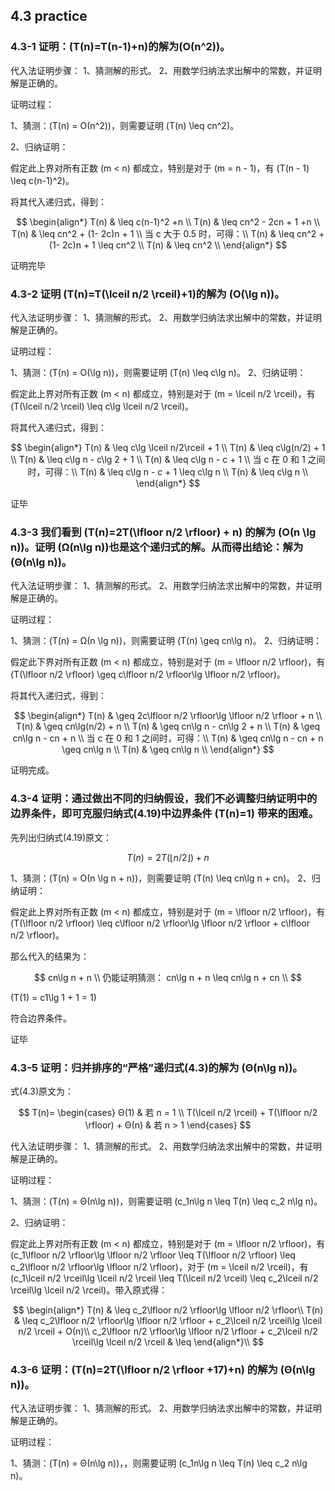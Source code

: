 ## 4.3 practice

### 4.3-1 证明：\(T(n)=T(n-1)+n\)的解为\(Ο(n^2)\)。

代入法证明步骤：
1、猜测解的形式。
2、用数学归纳法求出解中的常数，并证明解是正确的。

证明过程：

1、猜测：\(T(n) = Ο(n^2)\)，则需要证明 \(T(n) \leq cn^2\)。

2、归纳证明：

假定此上界对所有正数 \(m < n\) 都成立，特别是对于 \(m = n - 1\)，有 \(T(n - 1) \leq c(n-1)^2\)。

将其代入递归式，得到：

$$
\begin{align*}
T(n) & \leq c(n-1)^2 +n \\
T(n) & \leq cn^2 - 2cn + 1 +n \\
T(n) & \leq cn^2 + (1- 2c)n + 1 \\
当 c 大于 0.5 时，可得：\\
T(n) & \leq cn^2 + (1- 2c)n + 1 \leq cn^2 \\
T(n) & \leq cn^2 \\
\end{align*}
$$

证明完毕

### 4.3-2 证明 \(T(n)=T(\lceil n/2 \rceil)+1\)的解为 \(Ο(\lg n)\)。

代入法证明步骤：
1、猜测解的形式。
2、用数学归纳法求出解中的常数，并证明解是正确的。

证明过程：

1、猜测：\(T(n) = Ο(\lg n)\)，则需要证明 \(T(n) \leq c\lg n\)。
2、归纳证明：

假定此上界对所有正数 \(m < n\) 都成立，特别是对于 \(m = \lceil n/2 \rceil\)，有 \(T(\lceil n/2 \rceil) \leq c\lg \lceil n/2 \rceil\)。

将其代入递归式，得到：

$$
\begin{align*}
T(n) & \leq c\lg \lceil n/2\rceil + 1 \\
T(n) & \leq c\lg(n/2) + 1 \\
T(n) & \leq c\lg n - c\lg 2 + 1 \\
T(n) & \leq c\lg n - c + 1 \\
当 c 在 0 和 1 之间时，可得：\\
T(n) & \leq c\lg n - c + 1 \leq c\lg n \\
T(n) & \leq c\lg n \\
\end{align*}
$$

证毕

### 4.3-3 我们看到 \(T(n)=2T(\lfloor n/2 \rfloor) + n\) 的解为 \(Ο(n \lg n)\)。证明 \(Ω(n\lg n)\)也是这个递归式的解。从而得出结论：解为 \(Θ(n\lg n)\)。

代入法证明步骤：
1、猜测解的形式。
2、用数学归纳法求出解中的常数，并证明解是正确的。

证明过程：

1、猜测：\(T(n) = Ω(n \lg n)\)，则需要证明 \(T(n) \geq cn\lg n\)。
2、归纳证明：

假定此下界对所有正数 \(m < n\) 都成立，特别是对于 \(m = \lfloor n/2 \rfloor\)，有 \(T(\lfloor n/2 \rfloor) \geq c\lfloor n/2 \rfloor\lg \lfloor n/2 \rfloor\)。

将其代入递归式，得到：

$$
\begin{align*}
T(n) & \geq 2c\lfloor n/2 \rfloor\lg \lfloor n/2 \rfloor + n \\
T(n) & \geq cn\lg(n/2) + n \\
T(n) & \geq cn\lg n - cn\lg 2 + n \\
T(n) & \geq cn\lg n - cn + n \\
当 c 在 0 和 1 之间时，可得：\\
T(n) & \geq cn\lg n - cn + n \geq cn\lg n \\
T(n) & \geq cn\lg n \\
\end{align*}
$$

证明完成。

### 4.3-4 证明：通过做出不同的归纳假设，我们不必调整归纳证明中的边界条件，即可克服归纳式(4.19)中边界条件 \(T(n)=1\) 带来的困难。

先列出归纳式(4.19)原文：

$$
T(n) = 2T(\lfloor n/2 \rfloor) + n
$$

1、猜测：\(T(n) = Ο(n \lg n + n)\)，则需要证明 \(T(n) \leq cn\lg n + cn\)。
2、归纳证明：

假定此上界对所有正数 \(m < n\) 都成立，特别是对于 \(m = \lfloor n/2 \rfloor\)，有 \(T(\lfloor n/2 \rfloor) \leq c\lfloor n/2 \rfloor\lg \lfloor n/2 \rfloor + c\lfloor n/2 \rfloor\)。

那么代入的结果为：

$$
cn\lg n +  n \\
仍能证明猜测：
cn\lg n +  n \leq cn\lg n + cn \\
$$

\(T(1) = c1\lg 1 + 1 = 1\)

符合边界条件。

证毕

### 4.3-5 证明：归并排序的“严格”递归式(4.3)的解为 \(Θ(n\lg n)\)。

式(4.3)原文为：

$$
T(n)= \begin{cases}
  Θ(1) & 若 n = 1 \\
  T(\lceil n/2 \rceil) + T(\lfloor n/2 \rfloor) + Θ(n)  & 若 n > 1
\end{cases}
$$

代入法证明步骤：
1、猜测解的形式。
2、用数学归纳法求出解中的常数，并证明解是正确的。

证明过程：

1、猜测：\(T(n) = Θ(n\lg n)\)，则需要证明 \(c_1n\lg n \leq T(n) \leq c_2 n\lg n\)。

2、归纳证明：

假定此上界对所有正数 \(m < n\) 都成立，特别是对于 \(m = \lfloor n/2 \rfloor\)，有 \(c_1\lfloor n/2 \rfloor\lg \lfloor n/2 \rfloor \leq T(\lfloor n/2 \rfloor) \leq c_2\lfloor n/2 \rfloor\lg \lfloor n/2 \rfloor\)，对于 \(m = \lceil n/2 \rceil\)，有 \(c_1\lceil n/2 \rceil\lg \lceil n/2 \rceil \leq T(\lceil n/2 \rceil) \leq c_2\lceil n/2 \rceil\lg \lceil n/2 \rceil\)。带入原式得：

$$
\begin{align*}
T(n) & \leq c_2\lfloor n/2 \rfloor\lg \lfloor n/2 \rfloor\\
T(n) & \leq c_2\lfloor n/2 \rfloor\lg \lfloor n/2 \rfloor + c_2\lceil n/2 \rceil\lg \lceil n/2 \rceil + Ο(n)\\
 c_2\lfloor n/2 \rfloor\lg \lfloor n/2 \rfloor + c_2\lceil n/2 \rceil\lg \lceil n/2 \rceil & \leq
\end{align*}\\
$$

### 4.3-6 证明：\(T(n)=2T(\lfloor n/2 \rfloor +17)+n\) 的解为 \(Θ(n\lg n)\)。

代入法证明步骤：
1、猜测解的形式。
2、用数学归纳法求出解中的常数，并证明解是正确的。

证明过程：

1、猜测：\(T(n) = Θ(n\lg n)\)，，则需要证明 \(c_1n\lg n \leq T(n) \leq c_2 n\lg n\)。

